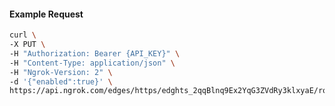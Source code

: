 <!-- Code generated for API Clients. DO NOT EDIT. -->

#### Example Request

```bash
curl \
-X PUT \
-H "Authorization: Bearer {API_KEY}" \
-H "Content-Type: application/json" \
-H "Ngrok-Version: 2" \
-d '{"enabled":true}' \
https://api.ngrok.com/edges/https/edghts_2qqBlnq9Ex2YqG3ZVdRy3klxyaE/routes/edghtsrt_2qqBltqrQtbfvJfO2kSFoYM1nX1/websocket_tcp_converter
```
